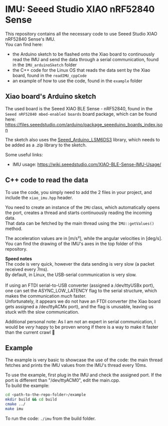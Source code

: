 # IMU: Seeed Studio XIAO nRF52840 Sense
This repository contains all the necessary code to use Seeed Studio XIAO nRF52840 Sense's IMU. <br /> 
You can find here:
- the Arduino sketch to be flashed onto the Xiao board to continuously read the IMU and send the data through a serial communication, found in the ```IMU_arduinoSketch``` folder
- the C++ code for the Linux OS that reads the data sent by the Xiao board, found in the ```readIMU_cppCode```
- an example of how to use the code, found in the ```example``` folder

## Xiao board's Arduino sketch
The used board is the Seeed XIAO BLE Sense - nRF52840, found in the ```Seeed nRF52840 mbed-enabled boards``` board package, which can be found here: https://files.seeedstudio.com/arduino/package_seeeduino_boards_index.json

The sketch also uses the [Seeed_Arduino_LSM6DS3](https://github.com/Seeed-Studio/Seeed_Arduino_LSM6DS3) library, which needs to be added as a .zip library to the sketch.

Some useful links:
- IMU usage: https://wiki.seeedstudio.com/XIAO-BLE-Sense-IMU-Usage/

## C++ code to read the data
To use the code, you simply need to add the 2 files in your project, and include the ```xiao_imu.hpp``` header. 

You need to create an instance of the ```IMU``` class, which automatically opens the port, creates a thread and starts continuously reading the incoming data. <br /> 
That data can be fetched by the main thread using the ```IMU::getValues()``` method. 

The acceleration values are in [m/s²], while the angular velocities in [deg/s]. You can find the drawing of the IMU's axes in the top folder of this repository.

**Speed notes** <br /> 
The code is very quick, however the data sending is very slow (a packet received every 7ms). <br /> 
By default, in Linux, the USB-serial communication is very slow. <br />  
If using an FTDI serial-to-USB converter (assigned a /dev/ttyUSBx port), one can set the ASYNC_LOW_LATENCY flag to the serial structure, which makes the communication *much* faster.  <br /> 
Unfortunately, it appears we do not have an FTDI converter (the Xiao board gets assigned a /dev/ttyACMx port), and the flag is unusable, leaving us stuck with the slow communication.

Additional personal note: As I am not an expert in serial communication, I would be *very* happy to be proven wrong if there is a way to make it faster than the current crawl :snail:

## Example
The example is very basic to showcase the use of the code: the main thread fetches and prints the IMU values from the IMU's thread every 10ms. 

To use the example, first plug in the IMU and check the assigned port. If the port is different than "/dev/ttyACM0", edit the main.cpp. <br /> 
To build the example: 
```bash
cd <path-to-the-repo-folder>/example
mkdir build && cd build 
cmake ../
make imu
```
To run the code: ```./imu``` from the build folder.